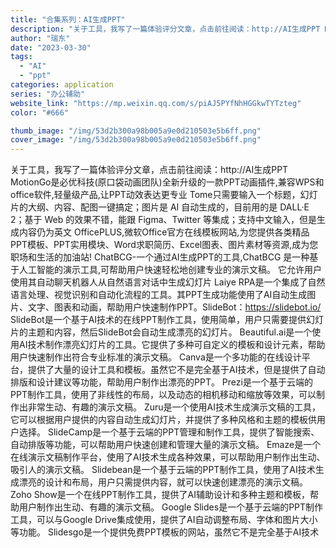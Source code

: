 ```yaml
---
title: "合集系列：AI生成PPT"
description: "关于工具，我写了一篇体验评分文章，点击前往阅读：http://AI生成PPT MotionGo是必优科技(原口袋动画团队"
author: "瑞东"
date: "2023-03-30"
tags:
  - "AI"
  - "ppt"
categories: application
series: "办公辅助"
website_link: "https://mp.weixin.qq.com/s/piAJ5PYfNhHGGkwTYTzteg"
color: "#666"

thumb_image: "/img/53d2b300a98b005a9e0d210503e5b6ff.png"
cover_image: "/img/53d2b300a98b005a9e0d210503e5b6ff.png"
---
```


关于工具，我写了一篇体验评分文章，点击前往阅读：http://AI生成PPT MotionGo是必优科技(原口袋动画团队)全新升级的一款PPT动画插件,兼容WPS和office软件,轻量级产品,让PPT动效表达更专业 Tome只需要输入一个标题，幻灯片的大纲、内容、配图一键搞定；图片是 AI 自动生成的，目前用的是 DALL·E 2；基于 Web 的效果不错，能跟 Figma、Twitter 等集成；支持中文输入，但是生成内容仍为英文 OfficePLUS,微软Office官方在线模板网站,为您提供各类精品PPT模板、PPT实用模块、Word求职简历、Excel图表、图片素材等资源,成为您职场和生活的加油站! ChatBCG-一个通过AI生成PPT的工具,ChatBCG 是一种基于人工智能的演示工具,可帮助用户快速轻松地创建专业的演示文稿。 它允许用户使用其自动聊天机器人从自然语言对话中生成幻灯片 Laiye RPA是一个集成了自然语言处理、视觉识别和自动化流程的工具。其PPT生成功能使用了AI自动生成图片、文字、图表和动画，帮助用户快速制作PPT。SlideBot：https://slidebot.io/ SlideBot是一个基于AI技术的在线PPT制作工具，使用简单，用户只需要提供幻灯片的主题和内容，然后SlideBot会自动生成漂亮的幻灯片。 Beautiful.ai是一个使用AI技术制作漂亮幻灯片的工具。它提供了多种可自定义的模板和设计元素，帮助用户快速制作出符合专业标准的演示文稿。 Canva是一个多功能的在线设计平台，提供了大量的设计工具和模板。虽然它不是完全基于AI技术，但是提供了自动排版和设计建议等功能，帮助用户制作出漂亮的PPT。 Prezi是一个基于云端的PPT制作工具，使用了非线性的布局，以及动态的相机移动和缩放等效果，可以制作出非常生动、有趣的演示文稿。 Zuru是一个使用AI技术生成演示文稿的工具，它可以根据用户提供的内容自动生成幻灯片，并提供了多种风格和主题的模板供用户选择。 SlideCamp是一个基于云端的PPT管理和制作工具，提供了智能搜索、自动排版等功能，可以帮助用户快速创建和管理大量的演示文稿。 Emaze是一个在线演示文稿制作平台，使用了AI技术生成各种效果，可以帮助用户制作出生动、吸引人的演示文稿。 Slidebean是一个基于云端的PPT制作工具，使用了AI技术生成漂亮的设计和布局，用户只需提供内容，就可以快速创建漂亮的演示文稿。 Zoho Show是一个在线PPT制作工具，提供了AI辅助设计和多种主题和模板，帮助用户制作出生动、有趣的演示文稿。 Google Slides是一个基于云端的PPT制作工具，可以与Google Drive集成使用，提供了AI自动调整布局、字体和图片大小等功能。 Slidesgo是一个提供免费PPT模板的网站，虽然它不是完全基于AI技术